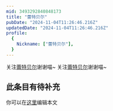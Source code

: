 ```yaml
---
mid: 3493292840848173
title: "蕾特贝尔"
pubDate: "2024-11-04T11:26:46.216Z"
updatedDate: "2024-11-04T11:26:46.216Z"
profile:
  {
    Nickname: ["蕾特贝尔"],
  }
---
```


关注[蕾特贝尔](https://space.bilibili.com/3493292840848173)谢谢喵~ 关注[蕾特贝尔](https://space.bilibili.com/3493292840848173)谢谢喵~

## 此条目有待补充
你可以在[这里](https://github.com/Yuhanawa/VTuber.ICU-Content/edit/master/v/蕾特贝尔/index.md)编辑本文
